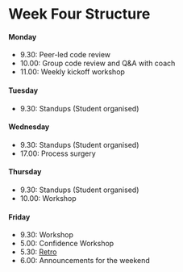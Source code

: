 # Week Four Structure

#### Monday

- 9.30: Peer-led code review
- 10.00: Group code review and Q&A with coach
- 11.00: Weekly kickoff workshop

#### Tuesday
- 9.30: Standups (Student organised)

#### Wednesday
- 9.30: Standups (Student organised)
- 17.00: Process surgery

#### Thursday
- 9.30: Standups (Student organised)
- 10.00: Workshop

#### Friday

- 9.30: Workshop
- 5.00: Confidence Workshop
- 5.30: [Retro](https://github.com/makersacademy/course/blob/master/pills/student_retrospective.md)
- 6.00: Announcements for the weekend
